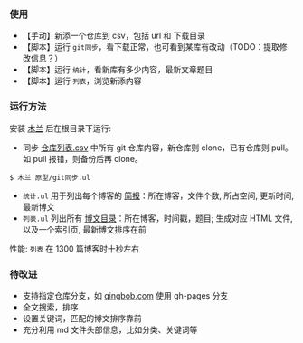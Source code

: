### 使用

- 【手动】新添一个仓库到 csv，包括 url 和 下载目录
- 【脚本】运行 `git同步`，看下载正常，也可看到某库有改动（TODO：提取修改信息？）
- 【脚本】运行 `统计`，看新库有多少内容，最新文章题目
- 【脚本】运行 `列表`，浏览新添内容

### 运行方法

安装 [木兰](https://pypi.org/project/ulang/) 后在根目录下运行:

- 同步 [仓库列表.csv](仓库列表.csv) 中所有 git 仓库内容，新仓库则 clone，已有仓库则 pull。如 pull 报错，则备份后再 clone。
```
$ 木兰 原型/git同步.ul
```

- `统计.ul` 用于列出每个博客的 [简报](统计数据.csv)：所在博客，文件个数, 所占空间, 更新时间, 最新博文
- `列表.ul` 列出所有 [博文目录](博文目录.csv)：所在博客，时间戳，题目; 生成对应 HTML 文件, 以及一个索引页, 最新博文排序在前

性能: `列表` 在 1300 篇博客时十秒左右

### 待改进

- 支持指定仓库分支，如 [qingbob.com](https://github.com/hh54188/jekyll-blog) 使用 gh-pages 分支
- 全文搜索，排序
- 设置关键词，匹配的博文排序靠前
- 充分利用 md 文件头部信息，比如分类、关键词等
